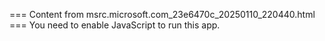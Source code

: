 === Content from msrc.microsoft.com_23e6470c_20250110_220440.html ===
You need to enable JavaScript to run this app.
